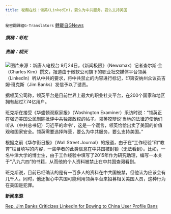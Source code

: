 ```yaml
---
title: 秘翻在线：领英(LinkedIn)，要么为中共服务，要么支持美国
---
```

`秘密翻譯組G-Translators` [轉載自GNews](https://gnews.org/zh-hans/1553916/)

#####  撰稿：彩虹 

##### 责编：胡天
![](https://assets.gnews.org/wp-content/uploads/2021/09/image-356.png)图片来源：新唐人电视台
9月24日，《新闻极限》（Newxmax）记者查尔斯·金（Charles Kim）撰文，报道由于微软公司旗下的职业社交媒体平台领英（LinkedIn）听从中共的要求，将中共禁止的内容进行标记，印第安纳州众议员吉姆·班克斯（Jim Banks）发信予以了谴责。

据领英公司称，领英平台是目前世界上最大的职业社交平台，在200个国家和地区拥有超过7.74亿用户。

班克斯在接受《华盛顿观察家报》（Washington Examiner）采访时说：“领英正在强迫美国公民删除批评中共独裁政权的帖子。领英狡辩说‘当地的法律迫使他们听从（中共总书记）习近平的命令’，这是一个谎言，领英恰恰出卖了美国的价值观和国家安全。领英需要选择阵营，要么为中共服务，要么支持美国。”

根据之前《华尔街日报》（Wall Street Journal）的报道，由于在“工作经验”和“教育”栏目填写的内容，一些学者的此类信息在中共国被封锁（无法看到）。比如，一名牛津大学的博士生，由于工作经验中填写了2015年作为研究助理，编写一本关于“八九六四”的书籍，从而他的个人资料被禁止在中共国查阅看到。

班克斯说，目前已经确认的是有一百多人的资料在中共国被禁，但他认为应该会有几千人。同时，他还担心中共国可能利用领英平台来招募相关美国人员，这种行为在美国是犯罪。

**新闻来源**

[Rep. Jim Banks Criticizes LinkedIn for Bowing to China User Profile Bans](https://www.newsmax.com/politics/china-linkedin-ban-communist/2021/09/24/id/1037871/)
